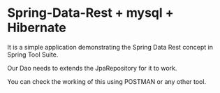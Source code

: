 # Spring-Data-Rest + mysql + Hibernate
It is a simple application demonstrating the Spring Data Rest concept in Spring Tool Suite.

Our Dao needs to extends the JpaRepository for it to work.

You can check the working of this using POSTMAN or any other tool.
